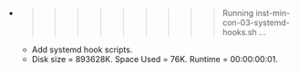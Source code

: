 * >>>>>>>>> Running inst-min-con-03-systemd-hooks.sh ...
  * Add systemd hook scripts.
  * Disk size = 893628K. Space Used = 76K. Runtime = 00:00:00:01.
